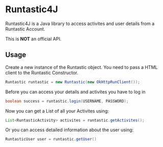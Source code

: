 # Runtastic4J

Runtastic4J is a Java library to access activites and user details from a Runtastic Account.

This is __NOT__ an official API.

## Usage

Create a new instance of the Runtastic object.
You need to pass a HTML client to the Runtastic Constructor.
```java
Runtastic runtastic = new Runtastic(new OkHttpRunClient());
```

Before you can access your details and activites you have to log in
```java
boolean success = runtastic.login(USERNAME, PASSWORD);

```

Now you can get a List of all your Activites using:
```java
List<RuntasticActivity> activites = runtastic.getActivites();
```

Or you can access detailed information about  the user using:
```java
RuntasticUser user = runtastic.getUser()
```
